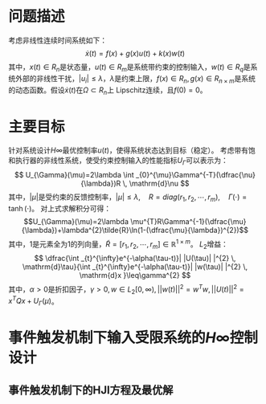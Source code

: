 # 问题描述
考虑非线性连续时间系统如下： $$
\dot{x}(t)=f(x)+g(x)u(t)+k(x)w(t)
$$其中，$x(t)\in R_{n}$是状态量，$u(t)\in R_{m}$是系统带约束的控制输入，$w(t)\in R_{q}$是系统外部的非线性干扰，$|u_{i}|\leq\lambda$，$\lambda$是约束上限，$f(x)\in R_{n},g(x)\in R_{n\times m}$是系统的动态函数。假设$\dot{x}(t)$在$\Omega\subset R_{n}$上 Lipschitz连续，且$f(0)=0$。
# 主要目标
针对系统设计$H\infty$最优控制率$u(t)$，使得系统状态达到目标（稳定）。
考虑带有饱和执行器的非线性系统，使受约束控制输入的性能指标$U_{\Gamma}$可以表示为： $$
U_{\Gamma}(\mu)=2\lambda \int _{0}^{\mu}\Gamma^{-T}(\dfrac{\nu}{\lambda})R \, \mathrm{d}\nu 
$$其中，$|\mu|$是受约束的反馈控制率，$|\mu|\leq\lambda,\quad R=diag(r_{1},r_{2},\cdots,r_{m}),\quad \Gamma(\cdot)=\tanh(\cdot)$。
对上式求解积分可得：$$U_{\Gamma}(\mu)=2\lambda \mu^{T}R\Gamma^{-1}(\dfrac{\mu}{\lambda})+\lambda^{2}\tilde{R}\ln(1-(\dfrac{\mu}{\lambda})^{2})$$其中，$1$是元素全为1的列向量，$\tilde{R}=[r_{1},r_{2},\cdots,r_{m}]\in \mathbb{R}^{1\times m}$。
$L_{2}$增益：$$
\dfrac{\int _{t}^{\infty}e^{-\alpha(\tau-t)}| |U(\tau)| |^{2} \, \mathrm{d}\tau}{\int _{t}^{\infty}e^{-\alpha(\tau-t)}| |w(\tau)| |^{2} \, \mathrm{d}x }\leq\gamma^{2}
$$其中，$\alpha>0$是折扣因子，$\gamma>0,w\in L_{2}[0,\infty),| |w(t)| |^{2}=w^{T}w,| |U(t)| |^{2}=x^{T}Qx+U_{\Gamma}(\mu)$。
# 事件触发机制下输入受限系统的$H\infty$控制设计
## 事件触发机制下的HJI方程及最优解

